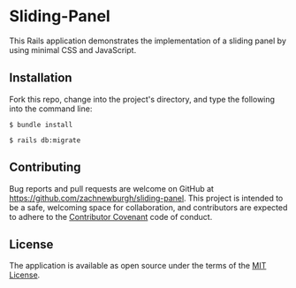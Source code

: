 # Sliding-Panel

This Rails application demonstrates the implementation of a sliding panel by using minimal CSS and JavaScript.

## Installation

Fork this repo, change into the project's directory, and type the following into the command line:

```
$ bundle install

$ rails db:migrate
```

## Contributing

Bug reports and pull requests are welcome on GitHub at https://github.com/zachnewburgh/sliding-panel. This project is intended to be a safe, welcoming space for collaboration, and contributors are expected to adhere to the [Contributor Covenant](http://contributor-covenant.org) code of conduct.

## License

The application is available as open source under the terms of the [MIT License](http://opensource.org/licenses/MIT).